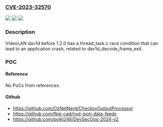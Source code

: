 ### [CVE-2023-32570](https://cve.mitre.org/cgi-bin/cvename.cgi?name=CVE-2023-32570)
![](https://img.shields.io/static/v1?label=Product&message=n%2Fa&color=blue)
![](https://img.shields.io/static/v1?label=Version&message=n%2Fa&color=blue)
![](https://img.shields.io/static/v1?label=Vulnerability&message=n%2Fa&color=brighgreen)

### Description

VideoLAN dav1d before 1.2.0 has a thread_task.c race condition that can lead to an application crash, related to dav1d_decode_frame_exit.

### POC

#### Reference
No PoCs from references.

#### Github
- https://github.com/OzNetNerd/CheckovOutputProcessor
- https://github.com/fkie-cad/nvd-json-data-feeds
- https://github.com/poikl246/DevSecOps-2024-v2

